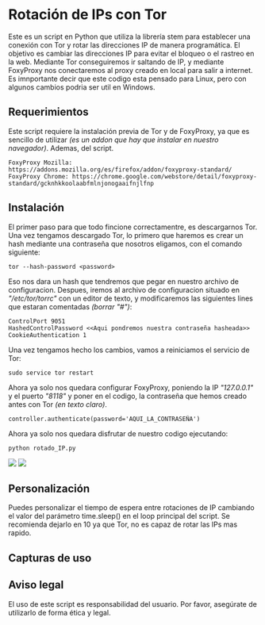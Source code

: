 # Rotación de IPs con Tor

Este es un script en Python que utiliza la librería stem para establecer una conexión con Tor y rotar las direcciones IP de manera programática. El objetivo es cambiar las direcciones IP para evitar el bloqueo o el rastreo en la web. Mediante Tor conseguiremos ir saltando de IP, y mediante FoxyProxy nos conectaremos al proxy creado en local para salir a internet. Es imnportante decir que este codigo esta pensado para Linux, pero con algunos cambios podria ser util en Windows.
## Requerimientos

Este script requiere la instalación previa de Tor y de FoxyProxy, ya que es sencillo de utilizar _(es un addon que hay que instalar en nuestro navegador)_. Ademas, del script.
```
FoxyProxy Mozilla: https://addons.mozilla.org/es/firefox/addon/foxyproxy-standard/
FoxyProxy Chrome: https://chrome.google.com/webstore/detail/foxyproxy-standard/gcknhkkoolaabfmlnjonogaaifnjlfnp
```

## Instalación

El primer paso para que todo fincione correctamentre, es descargarnos Tor. Una vez tengamos descargado Tor, lo primero que haremos es crear un hash mediante una contraseña que nosotros eligamos, con el comando siguiente:

``` 
tor --hash-password <password>
```

Eso nos dara un hash que tendremos que pegar en nuestro archivo de configuracion. Despues, iremos al archivo de configuracion situado en _"/etc/tor/torrc"_ con un editor de texto, y modificaremos las siguientes lines que estaran comentadas _(borrar "#")_:

```
ControlPort 9051
HashedControlPassword <<Aqui pondremos nuestra contraseña hasheada>>
CookieAuthentication 1
```
 Una vez tengamos hecho los cambios, vamos a reiniciamos el servicio de Tor:
 
``` 
sudo service tor restart   
```

Ahora ya solo nos quedara configurar FoxyProxy, poniendo la IP _"127.0.0.1"_ y el puerto _"8118"_ y poner en el codigo, la contraseña que hemos creado antes con Tor _(en texto claro)_.

```
controller.authenticate(password='AQUI_LA_CONTRASEÑA')
```

Ahora ya solo nos quedara disfrutar de nuestro codigo ejecutando:

```
python rotado_IP.py
```
![](https://github.com/aldekoa15/IP-Rotator/tree/main/Images/FoxyProxy.PNG)
![](https://github.com/aldekoa15/IP-Rotator/tree/main/Images/Example.PNG)


## Personalización

Puedes personalizar el tiempo de espera entre rotaciones de IP cambiando el valor del parámetro time.sleep() en el loop principal del script. Se recomienda dejarlo en 10 ya que Tor, no es capaz de rotar las IPs mas rapido.

## Capturas de uso


## Aviso legal

El uso de este script es responsabilidad del usuario. Por favor, asegúrate de utilizarlo de forma ética y legal.
